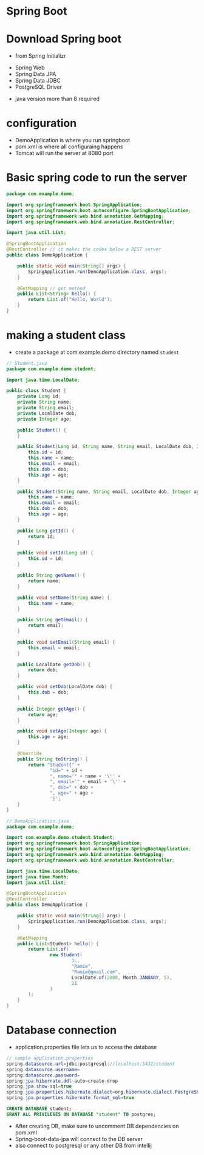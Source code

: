 # Spring Boot

# Download Spring boot
* from Spring Initializr
 - Spring Web
 - Spring Data JPA
 - Spring Data JDBC
 - PostgreSQL Driver
* java version more than 8 required

# configuration
* DemoApplication is where you run springboot
* pom.xml is where all configuraing happens
* Tomcat will run the server at 8080 port

# Basic spring code to run the server
```java
package com.example.demo;

import org.springframework.boot.SpringApplication;
import org.springframework.boot.autoconfigure.SpringBootApplication;
import org.springframework.web.bind.annotation.GetMapping;
import org.springframework.web.bind.annotation.RestController;

import java.util.List;

@SpringBootApplication
@RestController // it makes the codes below a REST server
public class DemoApplication {

	public static void main(String[] args) {
		SpringApplication.run(DemoApplication.class, args);
	}

	@GetMapping // get method
	public List<String> hello() {
		return List.of("Hello, World");
	}
}
```

# making a student class
* create a package at com.example.demo directory named `student`
```java
// Student.java
package com.example.demo.student;

import java.time.LocalDate;

public class Student {
    private Long id;
    private String name;
    private String email;
    private LocalDate dob;
    private Integer age;

    public Student() {
    }

    public Student(Long id, String name, String email, LocalDate dob, Integer age) {
        this.id = id;
        this.name = name;
        this.email = email;
        this.dob = dob;
        this.age = age;
    }

    public Student(String name, String email, LocalDate dob, Integer age) {
        this.name = name;
        this.email = email;
        this.dob = dob;
        this.age = age;
    }

    public Long getId() {
        return id;
    }

    public void setId(Long id) {
        this.id = id;
    }

    public String getName() {
        return name;
    }

    public void setName(String name) {
        this.name = name;
    }

    public String getEmail() {
        return email;
    }

    public void setEmail(String email) {
        this.email = email;
    }

    public LocalDate getDob() {
        return dob;
    }

    public void setDob(LocalDate dob) {
        this.dob = dob;
    }

    public Integer getAge() {
        return age;
    }

    public void setAge(Integer age) {
        this.age = age;
    }

    @Override
    public String toString() {
        return "Student{" +
                "id=" + id +
                ", name='" + name + '\'' +
                ", email='" + email + '\'' +
                ", dob=" + dob +
                ", age=" + age +
                '}';
    }
}

// DemoApplication.java
package com.example.demo;

import com.example.demo.student.Student;
import org.springframework.boot.SpringApplication;
import org.springframework.boot.autoconfigure.SpringBootApplication;
import org.springframework.web.bind.annotation.GetMapping;
import org.springframework.web.bind.annotation.RestController;

import java.time.LocalDate;
import java.time.Month;
import java.util.List;

@SpringBootApplication
@RestController
public class DemoApplication {

	public static void main(String[] args) {
		SpringApplication.run(DemoApplication.class, args);
	}

	@GetMapping
	public List<Student> hello() {
		return List.of(
				new Student(
						1L,
						"Ramie",
						"Ramie@gmail.com",
						LocalDate.of(2000, Month.JANUARY, 5),
						21
				)
		);
	}
}

```

# Database connection
* application.properties file lets us to access the database
```java
// sample application.properties
spring.datasource.url=jdbc:postgresql://localhost:5432/student
spring.datasource.username=
spring.datasource.password=
spring.jpa.hibernate.ddl-auto=create-drop
spring.jpa.show-sql=true
spring.jpa.properties.hibernate.dialect=org.hibernate.dialect.PostgreSQLDialect
spring.jpa.properties.hibernate.format_sql=true
```
```SQL
CREATE DATABASE student;
GRANT ALL PRIVILEGES ON DATABASE "student" TO postgres;
```
* After creating DB, make sure to uncomment DB dependencies on pom.xml
* Spring-boot-data-jpa will connect to the DB server
* also connect to postgresql or any other DB from intellij